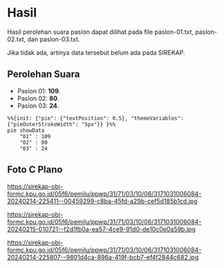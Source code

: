 # Hasil

Hasil perolehan suara paslon dapat dilihat pada file paslon-01.txt, paslon-02.txt, dan paslon-03.txt.

Jika tidak ada, artinya data tersebut belum ada pada SIREKAP.

## Perolehan Suara

 * Paslon 01: **109**.
 * Paslon 02: **80**.
 * Paslon 03: **24**.

```mermaid
%%{init: {"pie": {"textPosition": 0.5}, "themeVariables": {"pieOuterStrokeWidth": "5px"}} }%%
pie showData
    "01" : 109
    "02" : 80
    "03" : 24
```
## Foto C Plano

https://sirekap-obj-formc.kpu.go.id/05f6/pemilu/ppwp/31/71/03/10/06/3171031006084-20240214-225411--00459299-c8ba-45fd-a29b-cef5d185b1cd.jpg

https://sirekap-obj-formc.kpu.go.id/05f6/pemilu/ppwp/31/71/03/10/06/3171031006084-20240215-010721--f2d1fb0a-ea57-4ce9-91d0-de10c0e0a59b.jpg

https://sirekap-obj-formc.kpu.go.id/05f6/pemilu/ppwp/31/71/03/10/06/3171031006084-20240214-225807--9801d4ca-896a-419f-bcb7-ef4f2844c682.jpg
